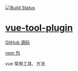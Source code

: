 [![Build Status](https://travis-ci.org/MrHzq/vue-tool-plugin.svg?branch=master)](https://travis-ci.org/MrHzq/vue-tool-plugin)

# [vue-tool-plugin](https://github.com/MrHzq/vue-tool-plugin)

[GitHub 源码](https://github.com/MrHzq/vue-tool-plugin)

[npm 包](https://www.npmjs.com/package/vue-tool-plugin)

vue 常用工具、方法
